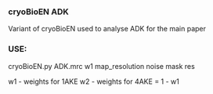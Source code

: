 ### cryoBioEN ADK

Variant of cryoBioEN used to analyse ADK for the main paper



### USE:
cryoBioEN.py ADK.mrc w1 map_resolution noise mask res

w1 - weights for 1AKE
w2 - weights for 4AKE = 1 - w1
